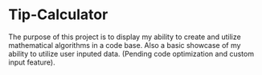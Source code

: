 # Tip-Calculator
 The purpose of this project is to display my ability to create and utilize mathematical algorithms in a code base. Also a basic showcase of my ability to utilize user inputed data. (Pending code optimization and custom input feature).
